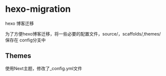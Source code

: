 # hexo-migration

hexo 博客迁移

为了方便hexo博客迁移，将一些必要的配置文件，source/，scaffolds/,themes/ 保存在 config分支中

## Themes

使用Next主题，修改了_config.yml文件
